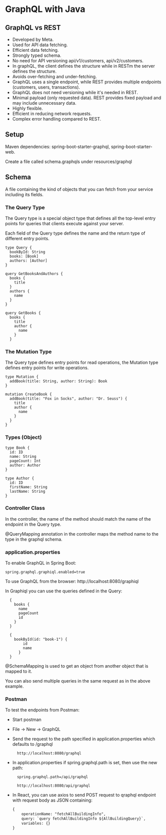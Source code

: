 # GraphQL with Java

## GraphQL vs REST
- Developed by Meta.
- Used for API data fetching.
- Efficient data fetching.
- Strongly typed schema.
- No need for API versioning api/v1/customers, api/v2/customers.
- In graphQL, the client defines the structure while in RESTm the server defines the structure.
- Avoids over-fetching and under-fetching.
- GraphQL uses a single endpoint, while REST provides multiple endpoints (customers, users, transactions).
- GraphQL does not need versioning while it's needed in REST.
- Minimal payload (only requested data). REST provides fixed payload and may include unnecessary data.
- Highly flexible.
- Efficient in reducing network requests.
- Complex error handling compared to REST.

## Setup
Maven dependencies: spring-boot-starter-graphql, spring-boot-starter-web.

Create a file called schema.graphqls under resources/graphql

## Schema
A file containing the kind of objects that you can fetch from your service including its fields.

### The Query Type
The Query type is a special object type that defines all the top-level entry points for queries that clients execute against your server.

Each field of the Query type defines the name and the return type of different entry points.

```schema.graphqls
type Query {
  bookById: String
  books: [Book]
  authors: [Author]
}

query GetBooksAndAuthors {
  books {
    title
  }
  authors {
    name
  }
}

query GetBooks {
  books {
    title
    author {
      name
    }
  }
```

### The Mutation Type
The Query type defines entry points for read operations, the Mutation type defines entry points for write operations.
```schema.graphqls
type Mutation {
  addBook(title: String, author: String): Book
}

mutation CreateBook {
  addBook(title: "Fox in Socks", author: "Dr. Seuss") {
    title
    author {
      name
    }
  }
}
```

### Types (Object)
```schema.graphqls
type Book {
  id: ID
  name: String
  pageCount: Int
  author: Author
}

type Author {
  id: ID
  firstName: String
  lastName: String
}
```

### Controller Class
In the controller, the name of the method should match the name of the endpoint in the Query type.

@QueryMapping  annotation in the controller maps the method name to the type in the graphql schema.

### application.properties
To enable GraphQL in Spring Boot:

```application.properties
spring.graphql.graphiql.enabled=true
```

To use GraphQL from the browser: http://localhost:8080/graphiql

In Graphiql you can use the queries defined in the Query:
```graphicl.graphicl
  {
    books {
      name
      pageCount
      id
    }
  }

  {
    bookById(id: "book-1") {
        id
        name
      }
  }
```

@SchemaMapping is used to get an object from another object that is mapped to it.

You can also send multiple queries in the same request as in the above example.

### Postman
To test the endpoints from Postman:
- Start postman
- File -> New -> GraphQL
- Send the request to the path specified in application.properties which defaults to /graphql
  ```
    http://localhost:8080/graphql
  ```
- In application.properties if spring.graphql.path is set, then use the new path:
  ```
    spring.graphql.path=/api/graphql
  
    http://localhost:8080/api/graphql
  ```

- In React, you can use axios to send POST request to qraphql endpoint with request body as JSON containing:
  ```dtd
  {
      operationName: "fetchAllBuildingInfo",
      query: `query fetchAllBuildingInfo ${AllBuildingQuery}`,
      variables: {}
  }
  ```